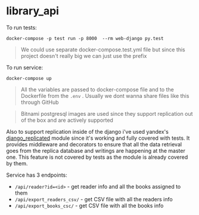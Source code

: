 # library_api

To run tests:

`docker-compose -p test run -p 8000 
--rm web-django py.test`

> We could use separate docker-compose.test.yml file but since this project doesn't really big we can just use the prefix

To run service:

`docker-compose up`

> All the variables are passed to docker-compose file and to the Dockerfile from the `.env` . Usually we dont wanna share files like this through GitHub 

> Bitnami postgresql images are used since they support replication out of the box and are actively supported

Also to support replication inside of the django i've used yandex's [django_replicated](https://github.com/yandex/django_replicated/) module since it's working and fully covered with tests. It provides middleware and decorators to ensure that all the data retrieval goes from the replica database and writings are happening at the master one. This feature is not covered by tests as the module is already covered by them.

Service has 3 endpoints:

* `/api/reader?id=<id>` - get reader info and all the books assigned to them
* `/api/export_readers_csv/` - get CSV file with all the readers info
* `/api/export_books_csc/` - get CSV file with all the books info

